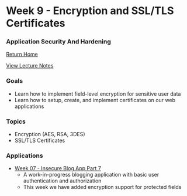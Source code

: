 # Week 9 - Encryption and SSL/TLS Certificates
### Application Security And Hardening

[Return Home](../../../../)  

[View Lecture Notes](http://coreyshuman.github.io/GeekwiseApplicationSecurity/LectureNotes/Week-09)  

### Goals
- Learn how to implement field-level encryption for sensitive user data
- Learn how to setup, create, and implement certificates on our web applications

### Topics
- Encryption (AES, RSA, 3DES)
- SSL/TLS Certificates

### Applications
- [Week 07 - Insecure Blog App Part 7](../../Applications/Week-09/01-BasicBlogAppPart08)
  - A work-in-progress blogging application with basic user authentication and authorization
  - This week we have added encryption support for protected fields
